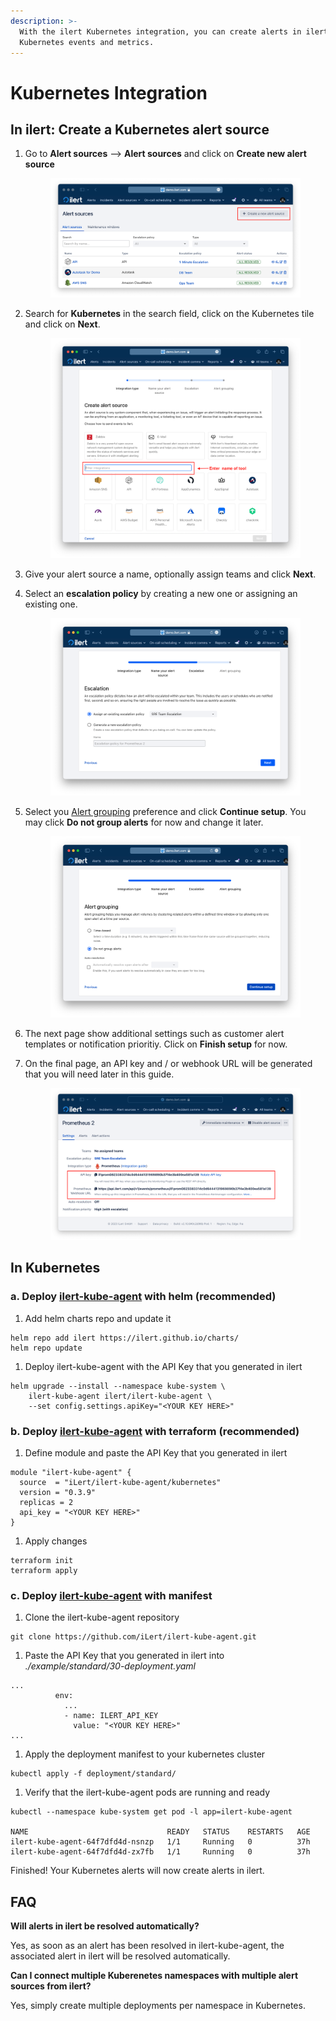 ```yaml
---
description: >-
  With the ilert Kubernetes integration, you can create alerts in ilert based on
  Kubernetes events and metrics.
---
```


# Kubernetes Integration

## In ilert: Create a Kubernetes alert source <a href="#in-ilert" id="in-ilert"></a>

1.  Go to **Alert sources** --> **Alert sources** and click on **Create new alert source**

    <figure><img src="../.gitbook/assets/Screenshot 2023-08-28 at 10.21.10.png" alt=""><figcaption></figcaption></figure>
2.  Search for **Kubernetes** in the search field, click on the Kubernetes tile and click on **Next**.&#x20;

    <figure><img src="../.gitbook/assets/Screenshot 2023-08-28 at 10.24.23.png" alt=""><figcaption></figcaption></figure>
3. Give your alert source a name, optionally assign teams and click **Next**.
4.  Select an **escalation policy** by creating a new one or assigning an existing one.

    <figure><img src="../.gitbook/assets/Screenshot 2023-08-28 at 11.37.47.png" alt=""><figcaption></figcaption></figure>
5.  Select you [Alert grouping](../alerting/alert-sources.md#alert-grouping) preference and click **Continue setup**. You may click **Do not group alerts** for now and change it later.&#x20;

    <figure><img src="../.gitbook/assets/Screenshot 2023-08-28 at 11.38.24.png" alt=""><figcaption></figcaption></figure>
6. The next page show additional settings such as customer alert templates or notification prioritiy. Click on **Finish setup** for now.
7.  On the final page, an API key and / or webhook URL will be generated that you will need later in this guide.

    <figure><img src="../.gitbook/assets/Screenshot 2023-08-28 at 11.47.34 (1).png" alt=""><figcaption></figcaption></figure>

## In Kubernetes <a href="#in-kubernetes" id="in-kubernetes"></a>

### a. Deploy [ilert-kube-agent](https://github.com/iLert/ilert-kube-agent) with helm (recommended) <a href="#deploy-a" id="deploy-a"></a>

1. Add helm charts repo and update it

```
helm repo add ilert https://ilert.github.io/charts/
helm repo update
```

1. Deploy ilert-kube-agent with the API Key that you generated in ilert

```
helm upgrade --install --namespace kube-system \
    ilert-kube-agent ilert/ilert-kube-agent \
    --set config.settings.apiKey="<YOUR KEY HERE>"
```

### b. Deploy [ilert-kube-agent](https://github.com/iLert/ilert-kube-agent) with terraform (recommended) <a href="#deploy-b" id="deploy-b"></a>

1. Define module and paste the API Key that you generated in ilert

```
module "ilert-kube-agent" {
  source  = "iLert/ilert-kube-agent/kubernetes"
  version = "0.3.9"
  replicas = 2
  api_key = "<YOUR KEY HERE>"
}
```

1. Apply changes

```
terraform init
terraform apply
```

### c. Deploy [ilert-kube-agent](https://github.com/iLert/ilert-kube-agent) with manifest <a href="#deploy-c" id="deploy-c"></a>

1. Clone the ilert-kube-agent repository

```
git clone https://github.com/iLert/ilert-kube-agent.git
```

1. Paste the API Key that you generated in ilert into _./example/standard/30-deployment.yaml_

```
...
          env:
            ...
            - name: ILERT_API_KEY
              value: "<YOUR KEY HERE>"
...
```

1. Apply the deployment manifest to your kubernetes cluster

```
kubectl apply -f deployment/standard/
```

1. Verify that the ilert-kube-agent pods are running and ready

```
kubectl --namespace kube-system get pod -l app=ilert-kube-agent

NAME                               READY   STATUS    RESTARTS   AGE
ilert-kube-agent-64f7dfd4d-nsnzp   1/1     Running   0          37h
ilert-kube-agent-64f7dfd4d-zx7fb   1/1     Running   0          37h
```

Finished! Your Kubernetes alerts will now create alerts in ilert.

## FAQ <a href="#faq" id="faq"></a>

**Will alerts in ilert be resolved automatically?**

Yes, as soon as an alert has been resolved in ilert-kube-agent, the associated alert in ilert will be resolved automatically.

**Can I connect multiple Kuberenetes namespaces with multiple alert sources from ilert?**

Yes, simply create multiple deployments per namespace in Kubernetes.
